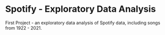 # Spotify - Exploratory Data Analysis
First Project - an exploratory data analysis of Spotify data, including songs from 1922 - 2021.
